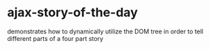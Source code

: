 # ajax-story-of-the-day
demonstrates how to dynamically utilize the DOM tree in order to tell different parts of a four part story
